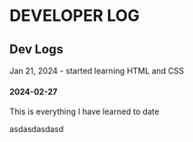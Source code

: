 # DEVELOPER LOG

## Dev Logs
Jan 21, 2024 - started learning HTML and CSS
#### 2024-02-27
 This is everything I have learned to date

asdasdasdasd